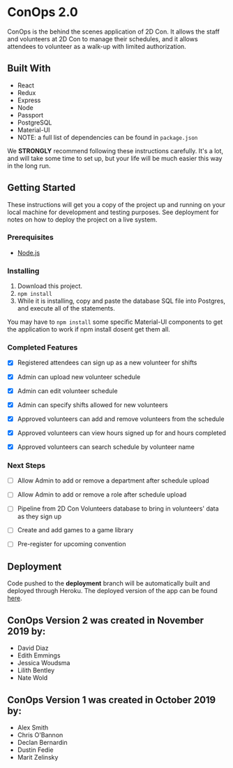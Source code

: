 # ConOps 2.0
ConOps is the behind the scenes application of 2D Con. It allows the staff and volunteers at 2D Con to manage their schedules, and it allows attendees to volunteer as a walk-up with limited authorization. 


## Built With

- React 
- Redux 
- Express
- Node
- Passport 
- PostgreSQL 
- Material-UI 
- NOTE: a full list of dependencies can be found in `package.json`


We **STRONGLY** recommend following these instructions carefully. It's a lot, and will take some time to set up, but your life will be much easier this way in the long run.


## Getting Started
These instructions will get you a copy of the project up and running on your local machine for development and testing purposes. See deployment for notes on how to deploy the project on a live system.


### Prerequisites

- [Node.js](https://nodejs.org/en/)


### Installing 

1. Download this project.
2. `npm install`
3. While it is installing, copy and paste the database SQL file into Postgres, and execute all of the statements. 

You may have to `npm install` some specific Material-UI components to get the application to work if npm install dosent get them all. 

### Completed Features

- [x] Registered attendees can sign up as a new volunteer for shifts
- [x] Admin can upload new volunteer schedule
- [x] Admin can edit volunteer schedule
- [x] Admin can specify shifts allowed for new volunteers
- [x] Approved volunteers can add and remove volunteers from the schedule
- [x] Approved volunteers can view hours signed up for and hours completed
- [x] Approved volunteers can search schedule by volunteer name


### Next Steps

- [ ] Allow Admin to add or remove a department after schedule upload
- [ ] Allow Admin to add or remove a role after schedule upload
- [ ] Pipeline from 2D Con Volunteers database to bring in volunteers' data as they sign up
- [ ] Create and add games to a game library
- [ ] Pre-register for upcoming convention


## Deployment 

Code pushed to the **deployment** branch will be automatically built and deployed through Heroku. 
The deployed version of the app can be found [here](https://conops-porta.herokuapp.com/).


## ConOps Version 2 was created in November 2019 by: 

- David Diaz
- Edith Emmings
- Jessica Woudsma
- Lilith Bentley
- Nate Wold


## ConOps Version 1 was created in October 2019 by:

- Alex Smith
- Chris O'Bannon
- Declan Bernardin
- Dustin Fedie
- Marit Zelinsky